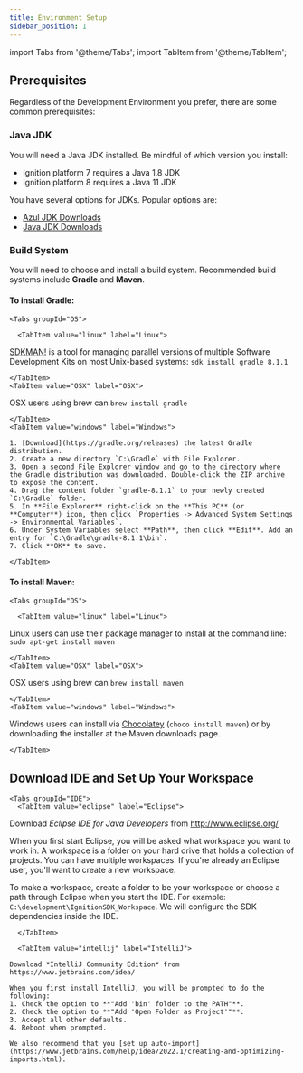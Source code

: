 ```yaml
---
title: Environment Setup
sidebar_position: 1
---
```


import Tabs from '@theme/Tabs';
import TabItem from '@theme/TabItem';

## Prerequisites
Regardless of the Development Environment you prefer, there are some common prerequisites:

### Java JDK
You will need a Java JDK installed. Be mindful of which version you install:

* Ignition platform 7 requires a Java 1.8 JDK
* Ignition platform 8 requires a Java 11 JDK

You have several options for JDKs. Popular options are:

* [Azul JDK Downloads](https://www.azul.com/downloads/zulu-community/?&package=jdk)
* [Java JDK Downloads](http://www.oracle.com/technetwork/java/javase/downloads/index-jsp-138363.html)

### Build System
You will need to choose and install a build system. Recommended build systems include **Gradle** and **Maven**.

#### To install Gradle:
```mdx-code-block
<Tabs groupId="OS">
  
  <TabItem value="linux" label="Linux">
  ```
  
  [SDKMAN!](http://sdkman.io/) is a tool for managing parallel versions of multiple Software Development Kits on most Unix-based systems: `sdk install gradle 8.1.1`
  ```mdx-code-block
  </TabItem>
  <TabItem value="OSX" label="OSX">
  ```
  OSX users using brew can `brew install gradle`
  
  ```mdx-code-block
  </TabItem>
  <TabItem value="windows" label="Windows">
  ```
  ```mdx-code-block
  1. [Download](https://gradle.org/releases) the latest Gradle distribution.
  2. Create a new directory `C:\Gradle` with File Explorer.
  3. Open a second File Explorer window and go to the directory where the Gradle distribution was downloaded. Double-click the ZIP archive to expose the content. 
  4. Drag the content folder `gradle-8.1.1` to your newly created `C:\Gradle` folder.
  5. In **File Explorer** right-click on the **This PC** (or **Computer**) icon, then click `Properties -> Advanced System Settings -> Environmental Variables`.
  6. Under System Variables select **Path**, then click **Edit**. Add an entry for `C:\Gradle\gradle-8.1.1\bin`. 
  7. Click **OK** to save.

  ```

  ```mdx-code-block
  </TabItem>
  ```
</Tabs>


#### To install Maven:
```mdx-code-block
<Tabs groupId="OS">
  
  <TabItem value="linux" label="Linux">
  ```
  
  Linux users can use their package manager to install at the command line: `sudo apt-get install maven`
  ```mdx-code-block
  </TabItem>
  <TabItem value="OSX" label="OSX">
  ```
  OSX users using brew can `brew install maven`
  
  ```mdx-code-block
  </TabItem>
  <TabItem value="windows" label="Windows">
  ```
  Windows users can install via [Chocolatey](https://chocolatey.org/) (`choco install maven`) or by downloading the installer at the Maven downloads page.

  ```mdx-code-block
  </TabItem>
  ```
</Tabs>

## Download IDE and Set Up Your Workspace

```mdx-code-block
<Tabs groupId="IDE">
  <TabItem value="eclipse" label="Eclipse">
```  
  Download *Eclipse IDE for Java Developers* from http://www.eclipse.org/

  When you first start Eclipse, you will be asked what workspace you want to work in. A workspace is a folder on your hard drive that holds a collection of projects. You can have multiple workspaces. If you're already an Eclipse user, you'll want to create a new workspace.  
  
  To make a workspace, create a folder to be your workspace or choose a path through Eclipse when you start the IDE. For example: `C:\development\IgnitionSDK_Workspace`. We will configure the SDK dependencies inside the IDE. 

```mdx-code-block
  </TabItem>
```
```mdx-code-block
  <TabItem value="intellij" label="IntelliJ">
```
  ```mdx-code-block
  Download *IntelliJ Community Edition* from https://www.jetbrains.com/idea/

  When you first install IntelliJ, you will be prompted to do the following:
  1. Check the option to **"Add 'bin' folder to the PATH"**.
  2. Check the option to **"Add 'Open Folder as Project'"**.
  3. Accept all other defaults.
  4. Reboot when prompted.

  We also recommend that you [set up auto-import](https://www.jetbrains.com/help/idea/2022.1/creating-and-optimizing-imports.html).
  ```
  </TabItem>
  </Tabs>  
